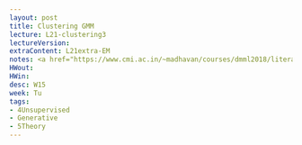 ```yaml
---
layout: post
title: Clustering GMM
lecture: L21-clustering3
lectureVersion: 
extraContent: L21extra-EM
notes: <a href="https://www.cmi.ac.in/~madhavan/courses/dmml2018/literature/EM_algorithm_2coin_example.pdf"> EM primer </a>  
HWout: 
HWin: 
desc: W15
week: Tu
tags:
- 4Unsupervised
- Generative
- 5Theory
---
```

